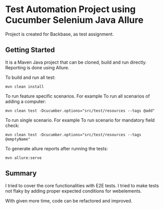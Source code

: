 # Test Automation Project using Cucumber Selenium Java Allure

Project is created for Backbase, as test assignment.


## Getting Started

It is a Maven Java project that can be cloned, build and run directly. 
Reporting is done using Allure.

To build and run all test: 
```$xslt
mvn clean install
```
To run feature specific scenarios. For example To run all scenarios of adding a computer:
```$xslt
mvn clean test -Dcucumber.options="src/test/resources --tags @add"
``` 

To run single scenario. For example To run scenario for mandatory field check:
```$xslt
mvn clean test -Dcucumber.options="src/test/resources --tags @emptyName"
``` 

To generate allure reports after running the tests:
```$xslt
mvn allure:serve
```

## Summary

I tried to cover the core functionalities with E2E tests. 
I tried to make tests not flaky by adding proper expected conditions for webelements.

With given more time, code can be refactored and improved.

